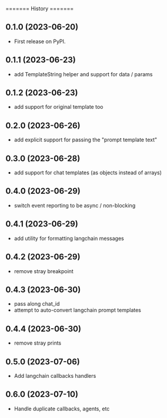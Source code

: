 ======= History =======

## 0.1.0 (2023-06-20)

-   First release on PyPI.

## 0.1.1 (2023-06-23)

-   add TemplateString helper and support for data / params

## 0.1.2 (2023-06-23)

-   add support for original template too

## 0.2.0 (2023-06-26)

- add explicit support for passing the "prompt template text"

## 0.3.0 (2023-06-28)

- add support for chat templates (as objects instead of arrays)

## 0.4.0 (2023-06-29)

- switch event reporting to be async / non-blocking

## 0.4.1 (2023-06-29)

- add utility for formatting langchain messages

## 0.4.2 (2023-06-29)

- remove stray breakpoint

## 0.4.3 (2023-06-30)

- pass along chat_id
- attempt to auto-convert langchain prompt templates

## 0.4.4 (2023-06-30)

- remove stray prints

## 0.5.0 (2023-07-06)

- Add langchain callbacks handlers

## 0.6.0 (2023-07-10)

- Handle duplicate callbacks, agents, etc



